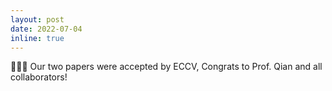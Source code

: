 ```yaml
---
layout: post
date: 2022-07-04 
inline: true
---
```


🎉🎉🎉 Our two papers were accepted by ECCV, Congrats to Prof. Qian and all collaborators!
